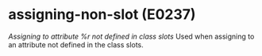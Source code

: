 # assigning-non-slot (E0237)
*Assigning to attribute %r not defined in class slots* Used when
assigning to an attribute not defined in the class slots.
